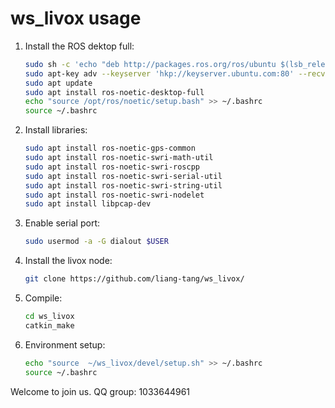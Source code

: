# ws_livox usage

1. Install the ROS dektop full:
    ```bash
    sudo sh -c 'echo "deb http://packages.ros.org/ros/ubuntu $(lsb_release -sc) main" > /etc/apt/sources.list.d/ros-latest.list'
    sudo apt-key adv --keyserver 'hkp://keyserver.ubuntu.com:80' --recv-key C1CF6E31E6BADE8868B172B4F42ED6FBAB17C654
    sudo apt update
    sudo apt install ros-noetic-desktop-full
    echo "source /opt/ros/noetic/setup.bash" >> ~/.bashrc
    source ~/.bashrc
    ```

2. Install libraries:
    ```bash
    sudo apt install ros-noetic-gps-common
    sudo apt install ros-noetic-swri-math-util
    sudo apt install ros-noetic-swri-roscpp
    sudo apt install ros-noetic-swri-serial-util
    sudo apt install ros-noetic-swri-string-util
    sudo apt install ros-noetic-swri-nodelet 
    sudo apt install libpcap-dev
    ```

3. Enable serial port:
    ```bash
    sudo usermod -a -G dialout $USER
    ```

4. Install the livox node:
    ```bash
    git clone https://github.com/liang-tang/ws_livox/
    ```

5. Compile:
    ```bash
    cd ws_livox
    catkin_make
    ```

6. Environment setup:
    ```bash
    echo "source  ~/ws_livox/devel/setup.sh" >> ~/.bashrc
    source ~/.bashrc
    ```

Welcome to join us.
QQ group: 1033644961
